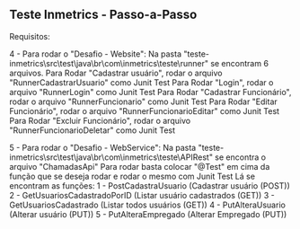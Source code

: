 ## Teste Inmetrics - Passo-a-Passo


Requisitos:

4 - Para rodar o "Desafio - Website":
	Na pasta "teste-inmetrics\src\test\java\br\com\inmetrics\teste\runner" se encontram 6 arquivos.
	Para Rodar "Cadastrar usuário", rodar o arquivo "RunnerCadastrarUsuario" como Junit Test
	Para Rodar "Login", rodar o arquivo "RunnerLogin" como Junit Test
	Para Rodar "Cadastrar Funcionário", rodar o arquivo "RunnerFuncionario" como Junit Test
	Para Rodar "Editar Funcionário", rodar o arquivo "RunnerFuncionarioEditar" como Junit Test
	Para Rodar "Excluir Funcionário", rodar o arquivo "RunnerFuncionarioDeletar" como Junit Test
  
5 - Para rodar o "Desafio - WebService":
	Na pasta "teste-inmetrics\src\test\java\br\com\inmetrics\teste\APIRest" se encontra o arquivo "ChamadasApi"
	Para rodar basta colocar "@Test" em cima da função que se deseja rodar e rodar o mesmo com Junit Test
	Lá se encontram as funções:
	1 - PostCadastraUsuario (Cadastrar usuário (POST))
	2 - GetUsuariosCadastradoPorID (Listar usuário cadastrados (GET))
	3 - GetUsuariosCadastrado (Listar todos usuários (GET))
	4 - PutAlteraUsuario (Alterar usuário (PUT))
	5 - PutAlteraEmpregado (Alterar Empregado (PUT))

